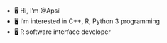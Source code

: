 - 🖥️ Hi, I’m @Apsil
- 🖥️ I’m interested in C++, R, Python 3 programming
- 🖥️ R software interface developer
